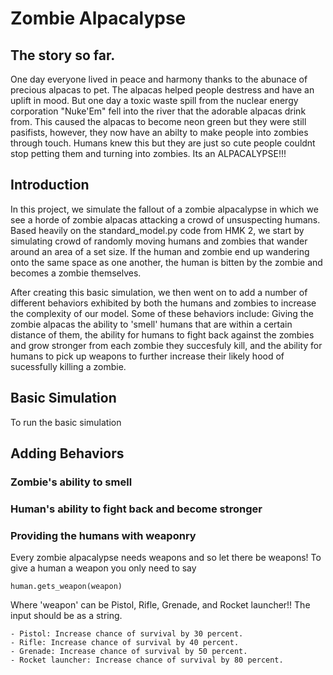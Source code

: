 # Zombie Alpacalypse

## The story so far.
One day everyone lived in peace and harmony thanks to the abunace of precious alpacas to pet. The alpacas helped people destress and have an uplift in mood. But one day a toxic waste spill from the nuclear energy corporation "Nuke'Em" fell into the river that the adorable alpacas drink from. This caused the alpacas to become neon green but they were still pasifists, however, they now have an abilty to make people into zombies through touch. Humans knew this but they are just so cute people couldnt stop petting them and turning into zombies. Its an ALPACALYPSE!!!

## Introduction
In this project, we simulate the fallout of a zombie alpacalypse in which we see a horde of zombie alpacas attacking a crowd of unsuspecting humans. Based heavily on the standard_model.py code from HMK 2, we start by simulating crowd of randomly moving humans and zombies that wander around an area of a set size. If the human and zombie end up wandering onto the same space as one another, the human is bitten by the zombie and becomes a zombie themselves.

After creating this basic simulation, we then went on to add a number of different behaviors exhibited by both the humans and zombies to increase the complexity of our model. Some of these behaviors include: Giving the zombie alpacas the ability to 'smell' humans that are within a certain distance of them, the ability for humans to fight back against the zombies and grow stronger from each zombie they succesfuly kill, and the ability for humans to pick up weapons to further increase their likely hood of sucessfully killing a zombie.

## Basic Simulation
To run the basic simulation

## Adding Behaviors

### Zombie's ability to smell

### Human's ability to fight back and become stronger


### Providing the humans with weaponry

Every zombie alpacalypse needs weapons and so let there be weapons! 
To give a human a weapon you only need to say 
```
human.gets_weapon(weapon)   
```
Where 'weapon' can be Pistol, Rifle, Grenade, and Rocket launcher!! The input should be as a string.
```
- Pistol: Increase chance of survival by 30 percent.
- Rifle: Increase chance of survival by 40 percent.
- Grenade: Increase chance of survival by 50 percent.
- Rocket launcher: Increase chance of survival by 80 percent.

```
